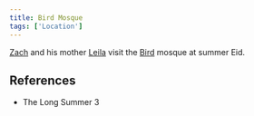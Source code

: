 ```yaml
---
title: Bird Mosque
tags: ['Location']
---
```

[Zach](_wiki/zach.md) and his mother [Leila](_wiki/leila.md) visit the [Bird](_wiki/bird.md) mosque at summer Eid.

## References
- The Long Summer 3
